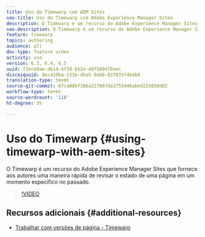 ```yaml
---
title: Uso do Timewarp com AEM Sites
seo-title: Uso do Timewarp com Adobe Experience Manager Sites
description: O Timewarp é um recurso do Adobe Experience Manager Sites que fornece aos autores uma maneira rápida de revisar o estado de uma página em um momento específico no passado.
seo-description: O Timewarp é um recurso do Adobe Experience Manager Sites que fornece aos autores uma maneira rápida de revisar o estado de uma página em um momento específico no passado.
feature: timewarp
topics: authoring
audience: all
doc-type: feature video
activity: use
version: 6.3, 6.4, 6.5
uuid: f1bcb8ae-db14-4f3d-b52e-48f589470aec
discoiquuid: dec419ba-233e-4ba5-9eb8-837035f4b4b8
translation-type: tm+mt
source-git-commit: 67ca08bf386a217807da3755d46abed225050d02
workflow-type: tm+mt
source-wordcount: '118'
ht-degree: 3%

---
```



# Uso do Timewarp {#using-timewarp-with-aem-sites}

O Timewarp é um recurso do Adobe Experience Manager Sites que fornece aos autores uma maneira rápida de revisar o estado de uma página em um momento específico no passado.

>[!VIDEO](https://video.tv.adobe.com/v/17453/?quality=9&learn=on)

## Recursos adicionais {#additional-resources}

* [Trabalhar com versões de página - Timewarp](https://docs.adobe.com/content/help/en/experience-manager-65/authoring/siteandpage/working-with-page-versions.html#Timewarp)
